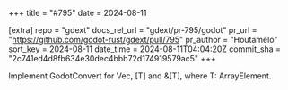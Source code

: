 +++
title = "#795"
date = 2024-08-11

[extra]
repo = "gdext"
docs_rel_url = "gdext/pr-795/godot"
pr_url = "https://github.com/godot-rust/gdext/pull/795"
pr_author = "Houtamelo"
sort_key = 2024-08-11
date_time = 2024-08-11T04:04:20Z
commit_sha = "2c741ed4d8fb634e30dec4bbb72d174919579ac5"
+++

Implement GodotConvert for Vec<T>, [T] and &[T], where T: ArrayElement.
